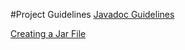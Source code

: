 #Project Guidelines
[Javadoc Guidelines]()

[Creating a Jar File](https://github.com/PurpleKangaroo/Cards-Against-Humanity/blob/master/Guidelines/CreatingAJar.md)